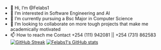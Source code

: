 - 👋 Hi, I’m @Felabs1
- 👀 I’m interested in Software Engineering and AI
- 🌱 I’m currently pursuing a Bsc Major in Computer Science
- 💞️ I’m looking to collaborate on more tough projects that make me academically motivated
- 📫 How to reach me Contact +254 (111) 942081 || +254 (731) 862583
  [![GitHub Streak](https://streak-stats.demolab.com?user=Felabs1&theme=dark&hide_border=true&border_radius=6&exclude_days=Sun)](https://git.io/streak-stats)
 [![Felabs1's GitHub stats](https://github-readme-stats.vercel.app/api?username=Felabs1&theme=dark)](https://github.com/anuraghazra/github-readme-stats)

<!---
Felabs1/Felabs1 is a ✨ special ✨ repository because its `README.md` (this file) appears on your GitHub profile.
You can click the Preview link to take a look at your changes.
--->
